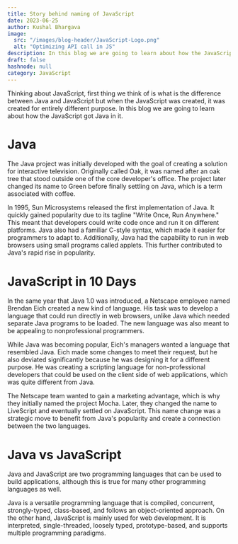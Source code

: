 ```yaml
---
title: Story behind naming of JavaScript
date: 2023-06-25
author: Kushal Bhargava
image:
  src: "/images/blog-header/JavaScript-Logo.png"
  alt: "Optimizing API call in JS"
description: In this blog we are going to learn about how the JavaScript got Java in it.
draft: false
hashnode: null
category: JavaScript
---
```


<!-- # Story behind naming of JavaScript -->

Thinking about JavaScript, first thing we think of is what is the difference between Java and JavaScript but when the JavaScript was created, it was created for entirely different purpose. In this blog we are going to learn about how the JavaScript got Java in it.

# Java

The Java project was initially developed with the goal of creating a solution for interactive television. Originally called Oak, it was named after an oak tree that stood outside one of the core developer's office. The project later changed its name to Green before finally settling on Java, which is a term associated with coffee.

In 1995, Sun Microsystems released the first implementation of Java. It quickly gained popularity due to its tagline "Write Once, Run Anywhere." This meant that developers could write code once and run it on different platforms. Java also had a familiar C-style syntax, which made it easier for programmers to adapt to. Additionally, Java had the capability to run in web browsers using small programs called applets. This further contributed to Java's rapid rise in popularity.

# **JavaScript in 10 Days**

In the same year that Java 1.0 was introduced, a Netscape employee named Brendan Eich created a new kind of language. His task was to develop a language that could run directly in web browsers, unlike Java which needed separate Java programs to be loaded. The new language was also meant to be appealing to nonprofessional programmers.

While Java was becoming popular, Eich's managers wanted a language that resembled Java. Eich made some changes to meet their request, but he also deviated significantly because he was designing it for a different purpose. He was creating a scripting language for non-professional developers that could be used on the client side of web applications, which was quite different from Java.

The Netscape team wanted to gain a marketing advantage, which is why they initially named the project Mocha. Later, they changed the name to LiveScript and eventually settled on JavaScript. This name change was a strategic move to benefit from Java's popularity and create a connection between the two languages.

# Java vs JavaScript

Java and JavaScript are two programming languages that can be used to build applications, although this is true for many other programming languages as well.

Java is a versatile programming language that is compiled, concurrent, strongly-typed, class-based, and follows an object-oriented approach. On the other hand, JavaScript is mainly used for web development. It is interpreted, single-threaded, loosely typed, prototype-based, and supports multiple programming paradigms.
